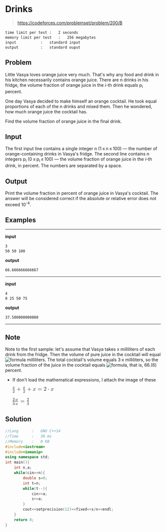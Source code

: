 # Drinks

> https://codeforces.com/problemset/problem/200/B

```
time limit per test	:	2 seconds
memory limit per test	:	256 megabytes
input			:	standard input
output			:	standard ouput
```

## Problem

Little Vasya loves orange juice very much. That's why any food and drink in his kitchen necessarily contains orange juice. There are n drinks in his fridge, the volume fraction of orange juice in the *i*-th drink equals p<sub>i</sub> percent.

One day Vasya decided to make himself an orange cocktail. He took equal proportions of each of the n drinks and mixed them. Then he wondered, how much orange juice the cocktail has.

Find the volume fraction of orange juice in the final drink.

## Input

The first input line contains a single integer n (1 ≤ n ≤ 100) — the number of orange-containing drinks in Vasya's fridge. The second line contains n integers p<sub>i</sub> (0 ≤ p<sub>i</sub> ≤ 100) — the volume fraction of orange juice in the *i*-th drink, in percent. The numbers are separated by a space.

## Output

Print the volume fraction in percent of orange juice in Vasya's cocktail. The answer will be considered correct if the absolute or relative error does not exceed 10<sup>-4</sup>.

## Examples

---
**input**
```
3
50 50 100
```
**output**
```
66.666666666667
```
---
**input**
```
4
0 25 50 75
```
**output**
```
37.500000000000
```
---

## Note

Note to the first sample: let's assume that Vasya takes x milliliters of each drink from the fridge. Then the volume of pure juice in the cocktail will equal ![formula](https://render.githubusercontent.com/render/math?math=\frac{x}{2}%2B\frac{x}{2}%2Bx=2\cdot\x) milliliters. The total cocktail's volume equals 3·x milliliters, so the volume fraction of the juice in the cocktail equals ![formula](https://render.githubusercontent.com/render/math?math=\frac{2\cdot\x}{3\cdot\x}=\frac{2}{3}), that is, 66.(6) percent.

* If don't load the mathematical expressions, I attach the image of these

	![](.img/1.png)

	![](.img/2.png)

## Solution

```c++
//Lang		:	GNU C++14
//Time		:	30 ms
//Memory	:	0 KB
#include<iostream>
#include<iomanip>
using namespace std;
int main(){
	int n,a;
	while(cin>>n){
		double s=0;
		int t=n;
		while(t--){
			cin>>a;
			s+=a;
		}
		cout<<setprecision(12)<<fixed<<s/n<<endl;
	}
	return 0;
}
```
